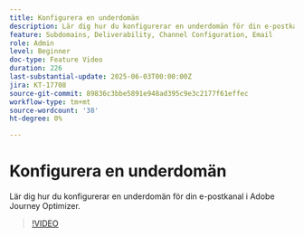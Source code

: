 ```yaml
---
title: Konfigurera en underdomän
description: Lär dig hur du konfigurerar en underdomän för din e-postkanal i Adobe Journey Optimizer.
feature: Subdomains, Deliverability, Channel Configuration, Email
role: Admin
level: Beginner
doc-type: Feature Video
duration: 226
last-substantial-update: 2025-06-03T00:00:00Z
jira: KT-17708
source-git-commit: 89836c3bbe5891e948ad395c9e3c2177f61effec
workflow-type: tm+mt
source-wordcount: '38'
ht-degree: 0%

---
```



# Konfigurera en underdomän

Lär dig hur du konfigurerar en underdomän för din e-postkanal i Adobe Journey Optimizer.

>[!VIDEO](https://video.tv.adobe.com/v/3463229/?learn=on&enablevpops&captions=swe)

